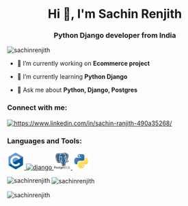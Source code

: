 <h1 align="center">Hi 👋, I'm Sachin Renjith</h1>
<h3 align="center">Python Django developer from India</h3>

<p align="left"> <img src="https://komarev.com/ghpvc/?username=sachinrenjith&label=Profile%20views&color=0e75b6&style=flat" alt="sachinrenjith" /> </p>

- 🔭 I’m currently working on **Ecommerce project**

- 🌱 I’m currently learning **Python Django**

- 💬 Ask me about **Python, Django, Postgres**

<h3 align="left">Connect with me:</h3>
<p align="left">
<a href="https://www.linkedin.com/in/sachin-ranjith-490a35268/" target="blank"><img align="center" src="https://raw.githubusercontent.com/rahuldkjain/github-profile-readme-generator/master/src/images/icons/Social/linked-in-alt.svg" alt="https://www.linkedin.com/in/sachin-ranjith-490a35268/" height="30" width="40" /></a>
</p>

<h3 align="left">Languages and Tools:</h3>
<p align="left"> <a href="https://www.cprogramming.com/" target="_blank" rel="noreferrer"> <img src="https://raw.githubusercontent.com/devicons/devicon/master/icons/c/c-original.svg" alt="c" width="40" height="40"/> </a> <a href="https://www.djangoproject.com/" target="_blank" rel="noreferrer"> <img src="https://cdn.worldvectorlogo.com/logos/django.svg" alt="django" width="40" height="40"/> </a> <a href="https://www.postgresql.org" target="_blank" rel="noreferrer"> <img src="https://raw.githubusercontent.com/devicons/devicon/master/icons/postgresql/postgresql-original-wordmark.svg" alt="postgresql" width="40" height="40"/> </a> <a href="https://www.python.org" target="_blank" rel="noreferrer"> <img src="https://raw.githubusercontent.com/devicons/devicon/master/icons/python/python-original.svg" alt="python" width="40" height="40"/> </a> </p>

<p><img align="left" src="https://github-readme-stats.vercel.app/api/top-langs?username=sachinrenjith&show_icons=true&locale=en&layout=compact" alt="sachinrenjith" /></p>

<p>&nbsp;<img align="center" src="https://github-readme-stats.vercel.app/api?username=sachinrenjith&show_icons=true&locale=en" alt="sachinrenjith" /></p>

<p><img align="center" src="https://github-readme-streak-stats.herokuapp.com/?user=sachinrenjith&" alt="sachinrenjith" /></p>
